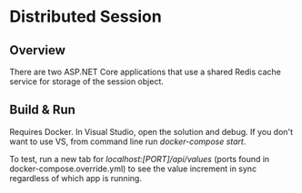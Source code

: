 # Distributed Session

## Overview

There are two ASP.NET Core applications that use a shared Redis cache service for storage of the session object.

## Build & Run

Requires Docker. In Visual Studio, open the solution and debug. If you don't want to use VS, from command line
run *docker-compose start*.

To test, run a new tab for *localhost:[PORT]/api/values* (ports found in docker-compose.override.yml) to see the value increment in sync
regardless of which app is running.
